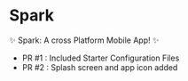 # Spark

:sparkles: Spark: A cross Platform Mobile App! :sparkles:

- PR #1 : Included Starter Configuration Files
- PR #2 : Splash screen and app icon added
